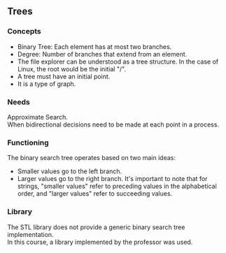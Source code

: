 ## Trees

### Concepts
- Binary Tree: Each element has at most two branches.
- Degree: Number of branches that extend from an element.
- The file explorer can be understood as a tree structure. In the case of Linux, the root would be the initial "/".
- A tree must have an initial point.
- It is a type of graph.
  
### Needs
Approximate Search. <br> When bidirectional decisions need to be made at each point in a process.

### Functioning
The binary search tree operates based on two main ideas:

- Smaller values go to the left branch.
- Larger values go to the right branch.
It's important to note that for strings, "smaller values" refer to preceding values in the alphabetical order, and "larger values" refer to succeeding values.

### Library
The STL library does not provide a generic binary search tree implementation. <br>
In this course, a library implemented by the professor was used.
